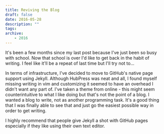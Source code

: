 ```yaml
---
title: Reviving the Blog
draft: false
date: 2016-05-28
description: ""
tags:
archive:
	- 2016
---
```


It's been a few months since my last post because I've just been so busy with school. Now that school is over I'd like to get back in the habit of writing. I feel like it'll be a repeat of last time but I'll try not to...

<!-- more -->

In terms of infrastructure, I've decided to move to GitHub's native page support using Jekyll. Although HubPress was neat and all, I found myself missing writing in vim and customizing it seemed to have an overhead I didn't want any part of. I've taken a theme from online - this might seem counterintuitive to what I like doing but that's not the point of a blog. I wanted a blog to write, not as another programming task. It's a good thing that I was finally able to see that and just go the easiest possible way in order to get writing.

I highly recommend that people give Jekyll a shot with GitHub pages especially if they like using their own text editor.
